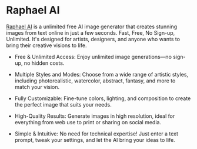 # Raphael AI

[Raphael AI](https://raphaelai.org/) is a unlimited free AI image generator that creates stunning images from text online in just a few seconds. Fast, Free, No Sign-up, Unlimited. It's designed for artists, designers, and anyone who wants to bring their creative visions to life.

- Free & Unlimited Access: Enjoy unlimited image generations—no sign-up, no hidden costs.

- Multiple Styles and Modes: Choose from a wide range of artistic styles, including photorealistic, watercolor, abstract, fantasy, and more to match your vision.

- Fully Customizable: Fine-tune colors, lighting, and composition to create the perfect image that suits your needs.

- High-Quality Results: Generate images in high resolution, ideal for everything from web use to print or sharing on social media.

- Simple & Intuitive: No need for technical expertise! Just enter a text prompt, tweak your settings, and let the AI bring your ideas to life.
